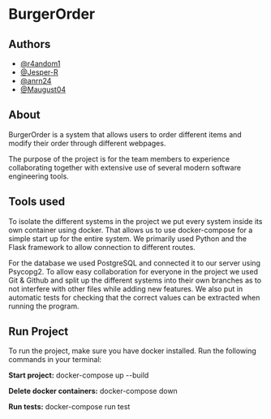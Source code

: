 
# BurgerOrder

## Authors
- [@r4andom1](https://github.com/r4andom1)
- [@Jesper-R](https://github.com/Jesper-R)
- [@anrn24](https://github.com/anrn24)
- [@Maugust04](https://github.com/Maugust04)

## About
BurgerOrder is a system that allows users to order different items and modify their order through different webpages. 

The purpose of the project is for the team members to experience collaborating together with extensive use of several modern software engineering tools. 

## Tools used
To isolate the different systems in the project we put every system inside its own container using docker. That allows us to use docker-compose for a simple start up for the entire system.
We primarily used Python and the Flask framework to allow connection to different routes. 

For the database we used PostgreSQL and connected it to our server using Psycopg2. To allow easy collaboration for everyone in the project we used Git & Github and split up the different systems into their own branches as to not interfere with other files while adding new features.
We also put in automatic tests for checking that the correct values can be extracted when running the program.

## Run Project
To run the project, make sure you have docker installed.
Run the following commands in your terminal:

__Start project:__ docker-compose up --build

__Delete docker containers:__ docker-compose down

__Run tests:__ docker-compose run test
